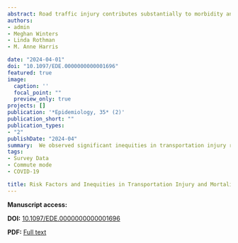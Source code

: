 ```yaml
---
abstract: Road traffic injury contributes substantially to morbidity and mortality. Canada stands out among developed countries in not conducting a national household travel survey, leading to a dearth of national transportation mode data and risk calculations that have appropriate denominators. Since traffic injuries are specific to the mode of travel used, these risk calculations should consider travel mode.  Census data on mode of commute is one of the few sources of these data for persons aged 15 and over. This study leveraged a national data linkage cohort, the Canadian Census Health and Environment Cohorts, that connects census sociodemographic and commute mode data with records of deaths and hospitalizations, enabling assessment of road traffic injury associations by indicators of mode of travel (commuter mode). We examined longitudinal (1996–2019) bicyclist, pedestrian, and motor vehicle occupant injury and fatality risk in the Canadian Census Health and Environment Cohorts by commuter mode and sociodemographic characteristics using Cox proportional hazards models within the working adult population.  We estimated positive associations between commute mode and same mode injury and fatality, particularly for bicycle commuters (hazard ratios for bicycling injury was 9.1 and for bicycling fatality was 11). Low-income populations and Indigenous people had increased injury risk across all modes. This study shows inequities in transportation injury risk in Canada and underscores the importance of adjusting for mode of travel when examining differences between population groups
authors:
- admin
- Meghan Winters
- Linda Rothman
- M. Anne Harris

date: "2024-04-01"
doi: "10.1097/EDE.0000000000001696"
featured: true
image:
  caption: ''
  focal_point: ""
  preview_only: true
projects: []
publication: '*Epidemiology, 35* (2)'
publication_short: ""
publication_types:
- "2"
publishDate: "2024-04"
summary:  We observed significant inequities in transportation injury risk requiring hospitalization, with higher incidence rates among low-income and Indigenous populations for injuries involving motor vehicle occupants, pedestrians, and cyclists 
tags:
- Survey Data
- Commute mode
- COVID-19

title: Risk Factors and Inequities in Transportation Injury and Mortality in the Canadian Census Health and Environment Cohorts (CanCHECs)
---
```


**Manuscript access:**

**DOI:** [10.1097/EDE.0000000000001696](https://doi.org/10.1097/EDE.0000000000001696)

**PDF:** [Full text](./manuscript.pdf) 

